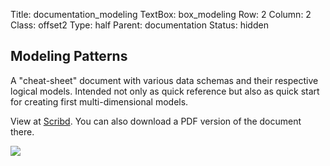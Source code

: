 Title: documentation_modeling
TextBox: box_modeling
Row: 2
Column: 2
Class: offset2
Type: half
Parent: documentation
Status: hidden

Modeling Patterns
-----------------

A "cheat-sheet" document with various data schemas and their respective
logical models. Intended not only as quick reference but also as quick start
for creating first multi-dimensional models.

View at
[Scribd](http://www.scribd.com/doc/115399305/Cubes-Models-and-Schemas). You
can also download a PDF version of the document there. 

[![](static/images/cubes-patterns.png)](http://www.scribd.com/doc/115399305/Cubes-Models-and-Schemas)
